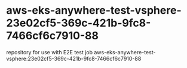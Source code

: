 # aws-eks-anywhere-test-vsphere-23e02cf5-369c-421b-9fc8-7466cf6c7910-88
repository for use with E2E test job aws-eks-anywhere-test-vsphere:23e02cf5-369c-421b-9fc8-7466cf6c7910-88
